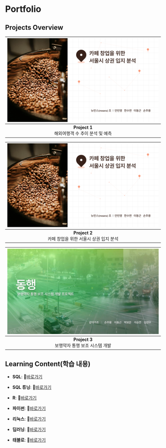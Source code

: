 # Portfolio

## Projects Overview

| <a href="세미프로젝트(파이썬).pdf"><img src="세미.png" alt="SQL 데이터 분석 포트폴리오" width="500"></a> |
|:----------------------------------------------------------------:|
| **Project 1**<br> 해외여행객 수 추이 분석 및 예측                 |

| <a href="세미프로젝트(파이썬).pdf"><img src="세미.png" alt="파이썬 데이터 분석 포트폴리오" width="500"></a> |
|:-----------------------------------------------------------------------:|
| **Project 2**<br> 카페 창업을 위한 서울시 상권 입지 분석                 |

| <a href="파이널프로젝트(딥러닝).pdf"><img src="파이널.png" alt="딥러닝 포트폴리오" width="500"></a> |
|:----------------------------------------------------------------------:|
| **Project 3**<br> 보행약자 통행 보조 시스템 개발                        |


## Learning Content(학습 내용)

- **SQL**:  📄[바로가기](https://github.com/son-jy/sqlnote/blob/main/README.md)
  &nbsp;

- **SQL 튜닝**:  📄[바로가기](https://github.com/son-jy/sqltuning/blob/main/README.md)

- **R**:  📄[바로가기](https://github.com/son-jy/rnote/blob/main/README.md)

- **파이썬**:  📄[바로가기](https://github.com/son-jy/pythonnote/blob/main/README.md)

- **리눅스**:  📄[바로가기](https://github.com/son-jy/linuxnote/blob/main/README.md)

- **딥러닝**:  📄[바로가기](https://github.com/son-jy/deeplearningnote/blob/main/%EB%94%A5%EB%9F%AC%EB%8B%9D.png)

- **태블로**:  📄[바로가기](https://github.com/son-jy/tableaunote/blob/main/README.md)
